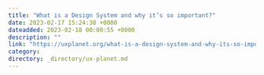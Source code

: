 ```yaml
---
title: "What is a Design System and why it’s so important?"
date: 2023-02-17 15:24:38 +0000
dateadded: 2023-02-18 00:00:55 +0000
description: ""
link: "https://uxplanet.org/what-is-a-design-system-and-why-its-so-important-1321d9e4a41e?source=rss----819cc2aaeee0---4"
category:
directory: _directory/ux-planet.md
---
```

